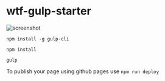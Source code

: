 # wtf-gulp-starter

![screenshot]()

`npm install -g gulp-cli`

`npm install`

`gulp`

To publish your page using github pages use `npm run deploy`
